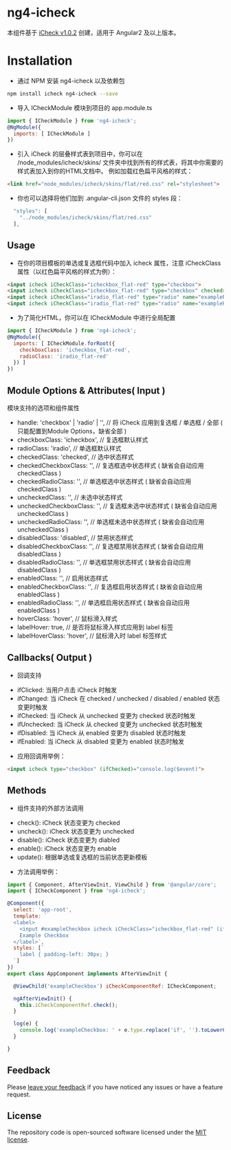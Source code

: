 # ng4-icheck
本组件基于 [iCheck v1.0.2](`https://github.com/fronteed/iCheck`) 创建，适用于 Angular2 及以上版本。

# Installation
* 通过 NPM 安装 ng4-icheck 以及依赖包
```bash
npm install icheck ng4-icheck --save
```

* 导入 ICheckModule 模块到项目的 app.module.ts
```javascript
import { ICheckModule } from 'ng4-icheck';
@NgModule({
  imports: [ ICheckModule ]
})
```

* 引入 iCheck 的层叠样式表到项目中，你可以在 /node_modules/icheck/skins/ 文件夹中找到所有的样式表，将其中你需要的样式表加入到你的HTML文档中。 例如加载红色扁平风格的样式：
```html
<link href="node_modules/icheck/skins/flat/red.css" rel="stylesheet">
```
* 你也可以选择将他们加到 .angular-cli.json 文件的 styles 段：
```javascript
  "styles": [
    "../node_modules/icheck/skins/flat/red.css"
  ],
```

## Usage
* 在你的项目模板的单选或复选框代码中加入 icheck 属性，注意 iCheckClass 属性（以红色扁平风格的样式为例）：
```html
<input icheck iCheckClass="icheckbox_flat-red" type="checkbox">
<input icheck iCheckClass="icheckbox_flat-red" type="checkbox" checked>
<input icheck iCheckClass="iradio_flat-red" type="radio" name="exampleRadio">
<input icheck iCheckClass="iradio_flat-red" type="radio" name="exampleRadio" checked>
```
* 为了简化HTML，你可以在 ICheckModule 中进行全局配置
```javascript
import { ICheckModule } from 'ng4-icheck';
@NgModule({
  imports: [ ICheckModule.forRoot({
    checkboxClass: 'icheckbox_flat-red',
    radioClass: 'iradio_flat-red'
  }) ]
})
```

## Module Options & Attributes( Input )
模块支持的选项和组件属性
- handle: 'checkbox' | 'radio' | '', // 将 iCheck 应用到复选框 / 单选框 / 全部 ( 只能配置到Module Options，缺省全部 )
- checkboxClass: 'icheckbox', // 复选框默认样式
- radioClass: 'iradio', // 单选框默认样式
- checkedClass: 'checked', // 选中状态样式
- checkedCheckboxClass: '', // 复选框选中状态样式 ( 缺省会自动应用 checkedClass )
- checkedRadioClass: '', // 单选框选中状态样式 ( 缺省会自动应用 checkedClass )
- uncheckedClass: '', // 未选中状态样式
- uncheckedCheckboxClass: '', // 复选框未选中状态样式 ( 缺省会自动应用 uncheckedClass )
- uncheckedRadioClass: '', // 单选框未选中状态样式 ( 缺省会自动应用 uncheckedClass )
- disabledClass: 'disabled', // 禁用状态样式
- disabledCheckboxClass: '', // 复选框禁用状态样式 ( 缺省会自动应用 disabledClass )
- disabledRadioClass: '', // 单选框禁用状态样式 ( 缺省会自动应用 disabledClass )
- enabledClass: '', // 启用状态样式
- enabledCheckboxClass: '', // 复选框启用状态样式 ( 缺省会自动应用 enabledClass )
- enabledRadioClass: '', // 单选框启用状态样式 ( 缺省会自动应用 enabledClass )
- hoverClass: 'hover', // 鼠标滑入样式
- labelHover: true, // 是否将鼠标滑入样式应用到 label 标签
- labelHoverClass: 'hover', // 鼠标滑入时 label 标签样式

## Callbacks( Output )
* 回调支持
- ifClicked: 当用户点击 iCheck 时触发
- ifChanged: 当 iCheck 在 checked / unchecked / disabled / enabled 状态变更时触发
- ifChecked: 当 iCheck 从 unchecked 变更为 checked 状态时触发
- ifUnchecked: 当 iCheck 从 checked 变更为 unchecked 状态时触发
- ifDisabled: 当 iCheck 从 enabled 变更为 disabled 状态时触发
- ifEnabled: 当 iCheck 从 disabled 变更为 enabled 状态时触发
* 应用回调用举例：
```html
<input icheck type="checkbox" (ifChecked)="console.log($event)">
```

## Methods
* 组件支持的外部方法调用
- check(): iCheck 状态变更为 checked
- uncheck(): iCheck 状态变更为 unchecked
- disable(): iCheck 状态变更为 diabled
- enable(): iCheck 状态变更为 enable
- update(): 根据单选或复选框的当前状态更新模板
* 方法调用举例：
```javascript
import { Component, AfterViewInit, ViewChild } from '@angular/core';
import { ICheckComponent } from 'ng4-icheck';

@Component({
  select: 'app-root',
  template: `
  <label>
    <input #exampleCheckbox icheck iCheckClass="icheckbox_flat-red" (ifChecked)="log($event)" type="checkbox">
    Example Checkbox
  </label>`,
  styles: [`
    label { padding-left: 30px; }
  `]
})
export class AppComponent implements AfterViewInit {

  @ViewChild('exampleCheckbox') iCheckComponentRef: ICheckComponent;

  ngAfterViewInit() {
    this.iCheckComponentRef.check();
  }

  log(e) {
    console.log('exampleCheckbox: ' + e.type.replace('if', '').toLowerCase());
  }

}
```

## Feedback

Please [leave your feedback](https://github.com/yiller/ng4-icheck/issues) if you have noticed any issues or have a feature request.

## License

The repository code is open-sourced software licensed under the [MIT license](http://opensource.org/licenses/MIT).
